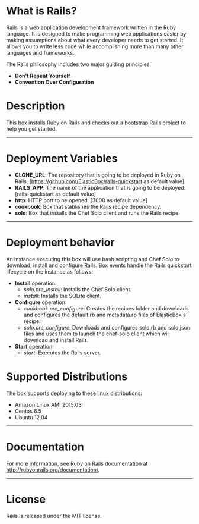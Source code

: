 # What is Rails?
Rails is a web application development framework written in the Ruby language. It is designed to make programming web applications easier by making assumptions about what every developer needs to get started. It allows you to write less code while accomplishing more than many other languages and frameworks.

The Rails philosophy includes two major guiding principles:
*   **Don't Repeat Yourself**
*   **Convention Over Configuration**

# Description
This box installs Ruby on Rails and checks out a [bootstrap Rails project](https://github.com/ElasticBox/rails-quickstart) to help you get started.

***

# Deployment Variables
*   **CLONE_URL**: The repository that is going to be deployed in Ruby on Rails. [https://github.com/ElasticBox/rails-quickstart as default value]
*   **RAILS_APP**: The name of the application that is going to be deployed. [rails-quickstart as default value]
*   **http**: HTTP port to be opened. [3000 as default value]
*   **cookbook**: Box that stablishes the Rails recipe dependency. 
*   **solo**: Box that installs the Chef Solo client and runs the Rails recipe.

***

# Deployment behavior
An instance executing this box will use bash scripting and Chef Solo to download, install and configure Rails. Box events handle the Rails quickstart lifecycle on the instance as follows:

+ **Install** operation:
    * *solo.pre_install*: Installs the Chef Solo client.
    * *install*: Installs the SQLite client.
+ **Configure** operation:
    * *cookbook.pre_configure*: Creates the recipes folder and downloads and configures the default.rb and metadata.rb files of ElasticBox's recipe.
    * *solo.pre_configure*: Downloads and configures solo.rb and solo.json files and uses them to launch the chef-solo client which will download and install Rails.
+ **Start** operation:
    * *start*: Executes the Rails server.

# Supported Distributions
The box supports deploying to these linux distributions:

* Amazon Linux AMI 2015.03
* Centos 6.5
* Ubuntu 12.04

***

# Documentation
For more information, see Ruby on Rails documentation at http://rubyonrails.org/documentation/.

***

# License
Rails is released under the MIT license.
